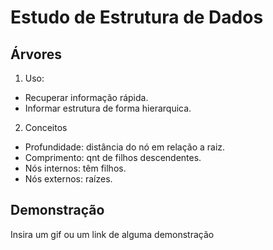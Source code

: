 
# Estudo de Estrutura de Dados

## Árvores

1. Uso:
- Recuperar informação rápida.
- Informar estrutura de forma hierarquica.

2. Conceitos
- Profundidade: distância do nó em relação a raiz.
- Comprimento: qnt de filhos descendentes.
- Nós internos: têm filhos.
- Nós externos: raízes.
## Demonstração

Insira um gif ou um link de alguma demonstração
